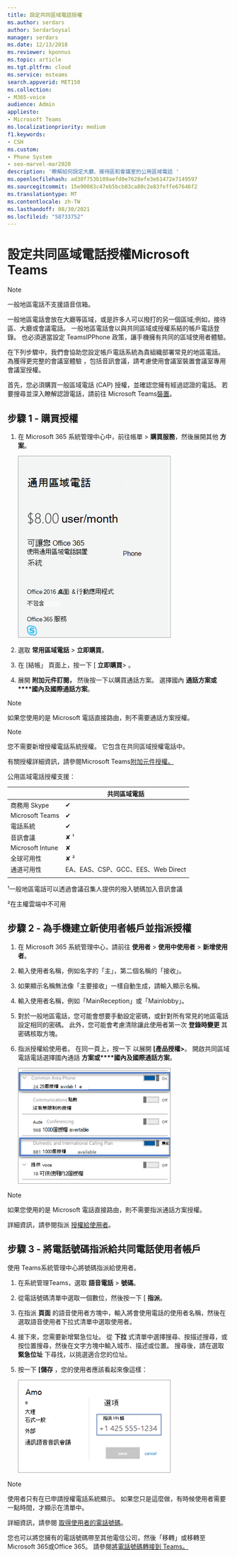 ```yaml
---
title: 設定共同區域電話授權
ms.author: serdars
author: SerdarSoysal
manager: serdars
ms.date: 12/13/2018
ms.reviewer: kponnus
ms.topic: article
ms.tgt.pltfrm: cloud
ms.service: msteams
search.appverid: MET150
ms.collection:
- M365-voice
audience: Admin
appliesto:
- Microsoft Teams
ms.localizationpriority: medium
f1.keywords:
- CSH
ms.custom:
- Phone System
- seo-marvel-mar2020
description: '瞭解如何設定大廳、接待區和會議室的公用區域電話 '
ms.openlocfilehash: ad38f753b109aefd0e7628efe3e61472e7149597
ms.sourcegitcommit: 15e90083c47eb5bcb03ca80c2e83feffe67646f2
ms.translationtype: MT
ms.contentlocale: zh-TW
ms.lasthandoff: 08/30/2021
ms.locfileid: "58733752"
---
```

# <a name="set-up-the-common-area-phone-license-for-microsoft-teams"></a>設定共同區域電話授權Microsoft Teams
> [!NOTE]
> 一般地區電話不支援語音信箱。

一般地區電話會放在大廳等區域，或是許多人可以撥打的另一個區域;例如，接待區、大廳或會議電話。 一般地區電話會以與共同區域或授權系結的帳戶電話登錄。 也必須適當設定 TeamsIPPhone 政策，讓手機擁有共同的區域使用者體驗。

在下列步驟中，我們會協助您設定帳戶電話系統為貴組織部署常見的地區電話。 為獲得更完整的會議室體驗 ，包括音訊會議，請考慮使用會議室裝置會議室專用會議室授權。 

首先，您必須購買一般區域電話 (CAP) 授權，並確認您擁有經過認證的電話。 若要搜尋並深入瞭解認證電話，請前往 Microsoft Teams[裝置](https://products.office.com/microsoft-teams/across-devices?ms.url=officecomteamsdevices&rtc=1)。 

## <a name="step-1---buy-the-licenses"></a>步驟 1 - 購買授權

1. 在 Microsoft 365 系統管理中心中，前往帳單  >  **購買服務**，然後展開其他 **方案**。

    ![螢幕擷取畫面顯示共同區域電話磚。](media/set-up-common-area-phone-image1.png)

2. 選取 **常用區域電話**  >  **立即購買**。

3. 在 [結帳」 頁面上，按一下 [ **立即購買**> 。

4. 展開 **附加元件訂閱，** 然後按一下以購買通話方案。 選擇國內 **通話方案或****國內及國際通話方案**。

> [!NOTE]
> 如果您使用的是 Microsoft 電話直接路由，則不需要通話方案授權。

> [!NOTE]
> 您不需要新增授權電話系統授權。 它包含在共同區域授權電話中。

有關授權詳細資訊，請參閱Microsoft Teams[附加元件授權。](./teams-add-on-licensing/microsoft-teams-add-on-licensing.md)

公用區域電話授權支援： 


| &nbsp;  |  共同區域電話  |
|---------|---------|
|商務用 Skype |   &#x2714; |
|Microsoft Teams |   &#x2714; |
|電話系統 |    &#x2714; |
|音訊會議 |       &#x2718; &sup1;  |
|Microsoft Intune |    &#x2718; |
|全球可用性 |       &#x2718; &sup2;  |
|通道可用性 |    EA、EAS、CSP、GCC、EES、Web Direct  |
|      |         |

&sup1;一般地區電話可以透過會議召集人提供的撥入號碼加入音訊會議

&sup2;在主權雲端中不可用  



## <a name="step-2---create-a-new-user-account-for-the-phone-and-assign-the-licenses"></a>步驟 2 - 為手機建立新使用者帳戶並指派授權

1. 在 Microsoft 365 系統管理中心，請前往 **使用者**  >  **使用中使用者**  >  **新增使用者**。

2. 輸入使用者名稱，例如名字的「主」，第二個名稱的「接收」。

3. 如果顯示名稱無法像「主要接收」一樣自動生成，請輸入顯示名稱。

4. 輸入使用者名稱，例如「MainReception」或「Mainlobby」。

5. 對於一般地區電話，您可能會想要手動設定密碼，或針對所有常見的地區電話設定相同的密碼。 此外，您可能會考慮清除讓此使用者第一次 **登錄時變更** 其密碼核取方塊。

6. 指派授權給使用者。 在同一頁上，按一下 以展開 **[產品授權>**。 開啟共同區域電話電話選擇國內通話 **方案或****國內及國際通話方案**。 

    ![螢幕擷取畫面顯示已強調國內通話方案及國內和國際方案選項的授權指派。](media/set-up-common-area-phone-image2.png)

> [!NOTE]
> 如果您使用的是 Microsoft 電話直接路由，則不需要指派通話方案授權。

詳細資訊，請參閱指派 [授權給使用者](/microsoft-365/admin/manage/assign-licenses-to-users)。

## <a name="step-3---assign-a-phone-number-to-the-common-area-phone-user-account"></a>步驟 3 - 將電話號碼指派給共同電話使用者帳戶

使用 Teams系統管理中心將號碼指派給使用者。

1. 在系統管理Teams，選取 **語音電話**  >  **號碼**。

3.    從電話號碼清單中選取一個數位，然後按一下 [ **指派**。

4. 在指派 **頁面** 的語音使用者方塊中，輸入將會使用電話的使用者名稱，然後在選取語音使用者下拉式清單中選取使用者。 

5. 接下來，您需要新增緊急位址。 從 **下拉** 式清單中選擇搜尋、按描述搜尋，或按位置搜尋，然後在文字方塊中輸入城市、描述或位置。 搜尋後，請在選取 **緊急位址** 下尋找，以挑選適合您的位址。

6. 按一下 **[儲存** ，您的使用者應該看起來像這樣：

   ![螢幕擷取畫面顯示範例使用者授權指派。](media/set-up-common-area-phone-image3.png)

> [!NOTE]
> 使用者只有在已申請授權電話系統顯示。 如果您只是這麼做，有時候使用者需要一點時間，才顯示在清單中。

詳細資訊，請參閱 [取得使用者的電話號碼](getting-phone-numbers-for-your-users.md)。

您也可以將您擁有的電話號碼帶至其他電信公司，然後「移轉」或移轉至Microsoft 365或Office 365。 請參閱[將電話號碼轉接到 Teams。](phone-number-calling-plans/transfer-phone-numbers-to-teams.md)
